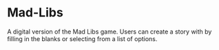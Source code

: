 # Mad-Libs
A digital version of the Mad Libs game. Users can create a story with by filling in the blanks or selecting from a list of options.
